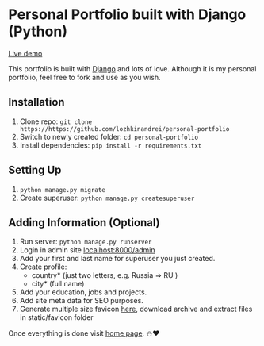 # Personal Portfolio built with Django (Python)

[Live demo](https://ilozhkin.com)

This portfolio is built with [Django](https://github.com/django/django) and lots of love. Although it is my personal portfolio, feel free to fork and use as you wish.

## Installation

1. Clone repo: `git clone https://https://github.com/lozhkinandrei/personal-portfolio`
2. Switch to newly created folder: `cd personal-portfolio`
3. Install dependencies: `pip install -r requirements.txt`


## Setting Up
1. `python manage.py migrate`
2. Create superuser: `python manage.py createsuperuser`


## Adding Information (Optional)
1. Run server: `python manage.py runserver`
2. Login in admin site [localhost:8000/admin](http://localhost:8000/admin)
3. Add your first and last name for superuser you just created.
4. Create profile:
    - country* (just two letters, e.g. Russia => RU )
    - city* (full name)
5. Add your education, jobs and projects.
6. Add site meta data for SEO purposes.
7. Generate multiple size favicon [here](https://www.favicon-generator.org/), download archive and extract files in static/favicon folder

Once everything is done visit [home page](http://localhost:8000). ⛄️❤️
